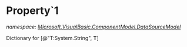 ﻿
# Property`1
_namespace: [Microsoft.VisualBasic.ComponentModel.DataSourceModel](N-Microsoft.VisualBasic.ComponentModel.DataSourceModel.md)_

Dictionary for [@"T:System.String", **T**]




